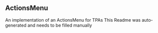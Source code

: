 ## ActionsMenu
An implementation of an ActionsMenu for TPAs
This Readme was auto-generated and needs to be filled manually

